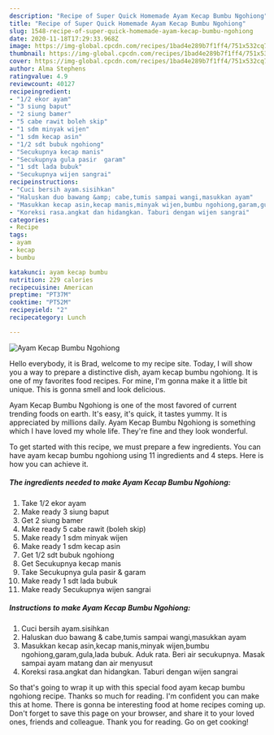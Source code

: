 ```yaml
---
description: "Recipe of Super Quick Homemade Ayam Kecap Bumbu Ngohiong"
title: "Recipe of Super Quick Homemade Ayam Kecap Bumbu Ngohiong"
slug: 1548-recipe-of-super-quick-homemade-ayam-kecap-bumbu-ngohiong
date: 2020-11-18T17:29:33.968Z
image: https://img-global.cpcdn.com/recipes/1bad4e289b7f1ff4/751x532cq70/ayam-kecap-bumbu-ngohiong-foto-resep-utama.jpg
thumbnail: https://img-global.cpcdn.com/recipes/1bad4e289b7f1ff4/751x532cq70/ayam-kecap-bumbu-ngohiong-foto-resep-utama.jpg
cover: https://img-global.cpcdn.com/recipes/1bad4e289b7f1ff4/751x532cq70/ayam-kecap-bumbu-ngohiong-foto-resep-utama.jpg
author: Alma Stephens
ratingvalue: 4.9
reviewcount: 40127
recipeingredient:
- "1/2 ekor ayam"
- "3 siung baput"
- "2 siung bamer"
- "5 cabe rawit boleh skip"
- "1 sdm minyak wijen"
- "1 sdm kecap asin"
- "1/2 sdt bubuk ngohiong"
- "Secukupnya kecap manis"
- "Secukupnya gula pasir  garam"
- "1 sdt lada bubuk"
- "Secukupnya wijen sangrai"
recipeinstructions:
- "Cuci bersih ayam.sisihkan"
- "Haluskan duo bawang &amp; cabe,tumis sampai wangi,masukkan ayam"
- "Masukkan kecap asin,kecap manis,minyak wijen,bumbu ngohiong,garam,gula,lada bubuk. Aduk rata. Beri air secukupnya. Masak sampai ayam matang dan air menyusut"
- "Koreksi rasa.angkat dan hidangkan. Taburi dengan wijen sangrai"
categories:
- Recipe
tags:
- ayam
- kecap
- bumbu

katakunci: ayam kecap bumbu 
nutrition: 229 calories
recipecuisine: American
preptime: "PT37M"
cooktime: "PT52M"
recipeyield: "2"
recipecategory: Lunch

---
```



![Ayam Kecap Bumbu Ngohiong](https://img-global.cpcdn.com/recipes/1bad4e289b7f1ff4/751x532cq70/ayam-kecap-bumbu-ngohiong-foto-resep-utama.jpg)

Hello everybody, it is Brad, welcome to my recipe site. Today, I will show you a way to prepare a distinctive dish, ayam kecap bumbu ngohiong. It is one of my favorites food recipes. For mine, I'm gonna make it a little bit unique. This is gonna smell and look delicious.



Ayam Kecap Bumbu Ngohiong is one of the most favored of current trending foods on earth. It's easy, it's quick, it tastes yummy. It is appreciated by millions daily. Ayam Kecap Bumbu Ngohiong is something which I have loved my whole life. They're fine and they look wonderful.


To get started with this recipe, we must prepare a few ingredients. You can have ayam kecap bumbu ngohiong using 11 ingredients and 4 steps. Here is how you can achieve it.

<!--inarticleads1-->

##### The ingredients needed to make Ayam Kecap Bumbu Ngohiong:

1. Take 1/2 ekor ayam
1. Make ready 3 siung baput
1. Get 2 siung bamer
1. Make ready 5 cabe rawit (boleh skip)
1. Make ready 1 sdm minyak wijen
1. Make ready 1 sdm kecap asin
1. Get 1/2 sdt bubuk ngohiong
1. Get Secukupnya kecap manis
1. Take Secukupnya gula pasir &amp; garam
1. Make ready 1 sdt lada bubuk
1. Make ready Secukupnya wijen sangrai




<!--inarticleads2-->

##### Instructions to make Ayam Kecap Bumbu Ngohiong:

1. Cuci bersih ayam.sisihkan
1. Haluskan duo bawang &amp; cabe,tumis sampai wangi,masukkan ayam
1. Masukkan kecap asin,kecap manis,minyak wijen,bumbu ngohiong,garam,gula,lada bubuk. Aduk rata. Beri air secukupnya. Masak sampai ayam matang dan air menyusut
1. Koreksi rasa.angkat dan hidangkan. Taburi dengan wijen sangrai




So that's going to wrap it up with this special food ayam kecap bumbu ngohiong recipe. Thanks so much for reading. I'm confident you can make this at home. There is gonna be interesting food at home recipes coming up. Don't forget to save this page on your browser, and share it to your loved ones, friends and colleague. Thank you for reading. Go on get cooking!
